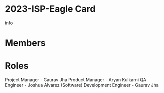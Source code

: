 # 2023-ISP-Eagle Card

info 

# Members


# Roles

Project Manager - Gaurav Jha
Product Manager - Aryan Kulkarni
QA Engineer - Joshua Alvarez
(Software) Development Engineer - Gaurav Jha

